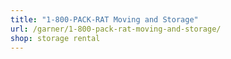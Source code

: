 ```yaml
---
title: "1-800-PACK-RAT Moving and Storage"
url: /garner/1-800-pack-rat-moving-and-storage/
shop: storage rental
---
```


